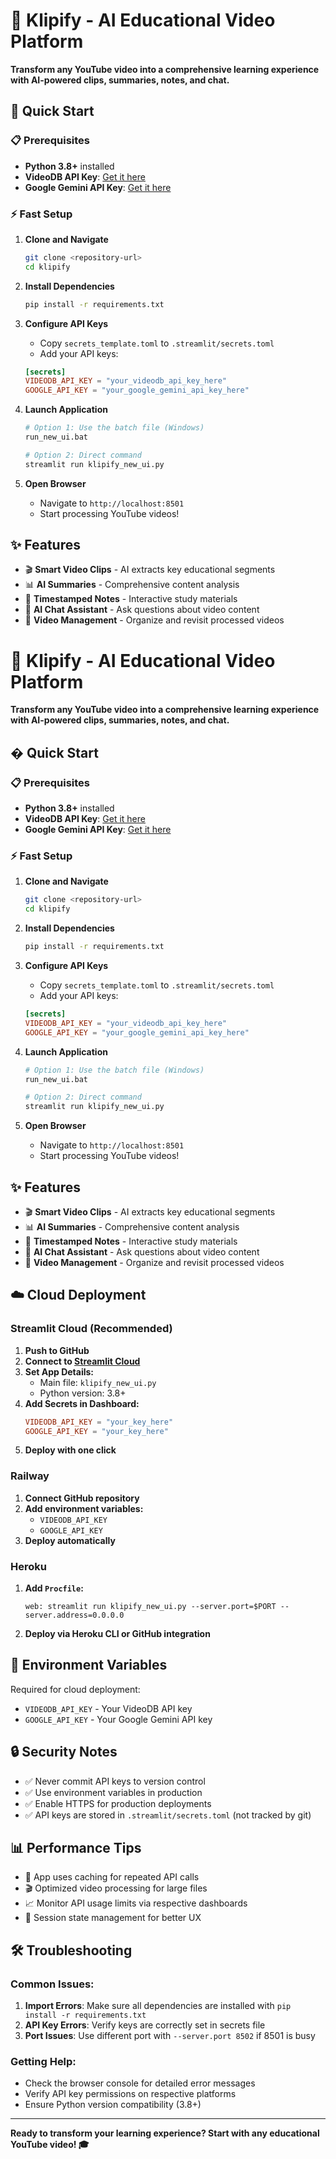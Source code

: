 # 🚀 Klipify - AI Educational Video Platform

**Transform any YouTube video into a comprehensive learning experience with AI-powered clips, summaries, notes, and chat.**

## 🎯 Quick Start

### 📋 Prerequisites

- **Python 3.8+** installed
- **VideoDB API Key**: [Get it here](https://console.videodb.io/)
- **Google Gemini API Key**: [Get it here](https://aistudio.google.com/app/apikey)

### ⚡ Fast Setup

1. **Clone and Navigate**
   ```bash
   git clone <repository-url>
   cd klipify
   ```

2. **Install Dependencies**
   ```bash
   pip install -r requirements.txt
   ```

3. **Configure API Keys**
   - Copy `secrets_template.toml` to `.streamlit/secrets.toml`
   - Add your API keys:
   ```toml
   [secrets]
   VIDEODB_API_KEY = "your_videodb_api_key_here"
   GOOGLE_API_KEY = "your_google_gemini_api_key_here"
   ```

4. **Launch Application**
   ```bash
   # Option 1: Use the batch file (Windows)
   run_new_ui.bat
   
   # Option 2: Direct command
   streamlit run klipify_new_ui.py
   ```

5. **Open Browser**
   - Navigate to `http://localhost:8501`
   - Start processing YouTube videos!

## ✨ Features

- 🎬 **Smart Video Clips** - AI extracts key educational segments
- 📊 **AI Summaries** - Comprehensive content analysis  
- 📝 **Timestamped Notes** - Interactive study materials
- 💬 **AI Chat Assistant** - Ask questions about video content
- 📁 **Video Management** - Organize and revisit processed videos

# 🚀 Klipify - AI Educational Video Platform

**Transform any YouTube video into a comprehensive learning experience with AI-powered clips, summaries, notes, and chat.**

## � Quick Start

### 📋 Prerequisites

- **Python 3.8+** installed
- **VideoDB API Key**: [Get it here](https://console.videodb.io/)
- **Google Gemini API Key**: [Get it here](https://aistudio.google.com/app/apikey)

### ⚡ Fast Setup

1. **Clone and Navigate**
   ```bash
   git clone <repository-url>
   cd klipify
   ```

2. **Install Dependencies**
   ```bash
   pip install -r requirements.txt
   ```

3. **Configure API Keys**
   - Copy `secrets_template.toml` to `.streamlit/secrets.toml`
   - Add your API keys:
   ```toml
   [secrets]
   VIDEODB_API_KEY = "your_videodb_api_key_here"
   GOOGLE_API_KEY = "your_google_gemini_api_key_here"
   ```

4. **Launch Application**
   ```bash
   # Option 1: Use the batch file (Windows)
   run_new_ui.bat
   
   # Option 2: Direct command
   streamlit run klipify_new_ui.py
   ```

5. **Open Browser**
   - Navigate to `http://localhost:8501`
   - Start processing YouTube videos!

## ✨ Features

- 🎬 **Smart Video Clips** - AI extracts key educational segments
- 📊 **AI Summaries** - Comprehensive content analysis  
- 📝 **Timestamped Notes** - Interactive study materials
- 💬 **AI Chat Assistant** - Ask questions about video content
- 📁 **Video Management** - Organize and revisit processed videos

## ☁️ Cloud Deployment

### Streamlit Cloud (Recommended)
1. **Push to GitHub**
2. **Connect to [Streamlit Cloud](https://streamlit.io/cloud)**
3. **Set App Details:**
   - Main file: `klipify_new_ui.py`
   - Python version: 3.8+
4. **Add Secrets in Dashboard:**
   ```toml
   VIDEODB_API_KEY = "your_key_here"
   GOOGLE_API_KEY = "your_key_here"
   ```
5. **Deploy with one click**

### Railway
1. **Connect GitHub repository**
2. **Add environment variables:**
   - `VIDEODB_API_KEY`
   - `GOOGLE_API_KEY`
3. **Deploy automatically**

### Heroku
1. **Add `Procfile`:**
   ```
   web: streamlit run klipify_new_ui.py --server.port=$PORT --server.address=0.0.0.0
   ```
2. **Deploy via Heroku CLI or GitHub integration**

## 🔧 Environment Variables

Required for cloud deployment:
- `VIDEODB_API_KEY` - Your VideoDB API key
- `GOOGLE_API_KEY` - Your Google Gemini API key

## 🔒 Security Notes

- ✅ Never commit API keys to version control
- ✅ Use environment variables in production
- ✅ Enable HTTPS for production deployments
- ✅ API keys are stored in `.streamlit/secrets.toml` (not tracked by git)

## 📊 Performance Tips

- 🚀 App uses caching for repeated API calls
- 🎬 Optimized video processing for large files
- 📈 Monitor API usage limits via respective dashboards
- 💾 Session state management for better UX

## 🛠️ Troubleshooting

### Common Issues:
1. **Import Errors**: Make sure all dependencies are installed with `pip install -r requirements.txt`
2. **API Key Errors**: Verify keys are correctly set in secrets file
3. **Port Issues**: Use different port with `--server.port 8502` if 8501 is busy

### Getting Help:
- Check the browser console for detailed error messages
- Verify API key permissions on respective platforms
- Ensure Python version compatibility (3.8+)

---

**Ready to transform your learning experience? Start with any educational YouTube video! 🎓**

